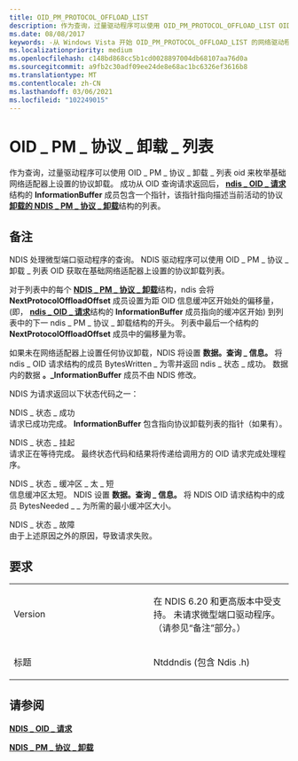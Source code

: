 ```yaml
---
title: OID_PM_PROTOCOL_OFFLOAD_LIST
description: 作为查询，过量驱动程序可以使用 OID_PM_PROTOCOL_OFFLOAD_LIST OID 来枚举基础网络适配器上设置的协议卸载。
ms.date: 08/08/2017
keywords: -从 Windows Vista 开始 OID_PM_PROTOCOL_OFFLOAD_LIST 的网络驱动程序
ms.localizationpriority: medium
ms.openlocfilehash: c148bd868cc5b1cd0028897004db68107aa76d0a
ms.sourcegitcommit: a9fb2c30adf09ee24de8e68ac1bc6326ef3616b8
ms.translationtype: MT
ms.contentlocale: zh-CN
ms.lasthandoff: 03/06/2021
ms.locfileid: "102249015"
---
```

# <a name="oid_pm_protocol_offload_list"></a>OID \_ PM \_ 协议 \_ 卸载 \_ 列表


作为查询，过量驱动程序可以使用 OID \_ PM \_ 协议 \_ 卸载 \_ 列表 oid 来枚举基础网络适配器上设置的协议卸载。 成功从 OID 查询请求返回后， [**ndis \_ OID \_ 请求**](/windows-hardware/drivers/ddi/oidrequest/ns-oidrequest-ndis_oid_request)结构的 **InformationBuffer** 成员包含一个指针，该指针指向描述当前活动的协议 [**卸载的 NDIS \_ PM \_ 协议 \_ 卸载**](/windows-hardware/drivers/ddi/ntddndis/ns-ntddndis-_ndis_pm_protocol_offload)结构的列表。

<a name="remarks"></a>备注
-------

NDIS 处理微型端口驱动程序的查询。 NDIS 驱动程序可以使用 OID \_ PM \_ 协议 \_ 卸载 \_ 列表 OID 获取在基础网络适配器上设置的协议卸载列表。

对于列表中的每个 [**NDIS \_ PM \_ 协议 \_ 卸载**](/windows-hardware/drivers/ddi/ntddndis/ns-ntddndis-_ndis_pm_protocol_offload)结构，ndis 会将 **NextProtocolOffloadOffset** 成员设置为距 OID 信息缓冲区开始处的偏移量， (即， [**ndis \_ OID \_ 请求**](/windows-hardware/drivers/ddi/oidrequest/ns-oidrequest-ndis_oid_request)结构的 **InformationBuffer** 成员指向的缓冲区开始) 到列表中的下一 ndis \_ PM \_ 协议 \_ 卸载结构的开头。 列表中最后一个结构的 **NextProtocolOffloadOffset** 成员中的偏移量为零。

如果未在网络适配器上设置任何协议卸载，NDIS 将设置 **数据。查询 \_ 信息。** 将 ndis \_ OID 请求结构的成员 BytesWritten \_ 为零并返回 ndis \_ 状态 \_ 成功。 数据内的数据 **。\_InformationBuffer** 成员不由 NDIS 修改。

NDIS 为请求返回以下状态代码之一：

<a href="" id="ndis-status-success"></a>NDIS \_ 状态 \_ 成功  
请求已成功完成。 **InformationBuffer** 包含指向协议卸载列表的指针（如果有）。

<a href="" id="ndis-status-pending"></a>NDIS \_ 状态 \_ 挂起  
请求正在等待完成。 最终状态代码和结果将传递给调用方的 OID 请求完成处理程序。

<a href="" id="ndis-status-buffer-too-short"></a>NDIS \_ 状态 \_ 缓冲区 \_ 太 \_ 短  
信息缓冲区太短。 NDIS 设置 **数据。查询 \_ 信息。** 将 NDIS OID 请求结构中的成员 BytesNeeded \_ \_ 为所需的最小缓冲区大小。

<a href="" id="ndis-status-failure"></a>NDIS \_ 状态 \_ 故障  
由于上述原因之外的原因，导致请求失败。

<a name="requirements"></a>要求
------------

<table>
<colgroup>
<col width="50%" />
<col width="50%" />
</colgroup>
<tbody>
<tr class="odd">
<td><p>Version</p></td>
<td><p>在 NDIS 6.20 和更高版本中受支持。 未请求微型端口驱动程序。 （请参见“备注”部分。）</p></td>
</tr>
<tr class="even">
<td><p>标题</p></td>
<td>Ntddndis (包含 Ndis .h) </td>
</tr>
</tbody>
</table>

## <a name="see-also"></a>请参阅


[**NDIS \_ OID \_ 请求**](/windows-hardware/drivers/ddi/oidrequest/ns-oidrequest-ndis_oid_request)

[**NDIS \_ PM \_ 协议 \_ 卸载**](/windows-hardware/drivers/ddi/ntddndis/ns-ntddndis-_ndis_pm_protocol_offload)

 

